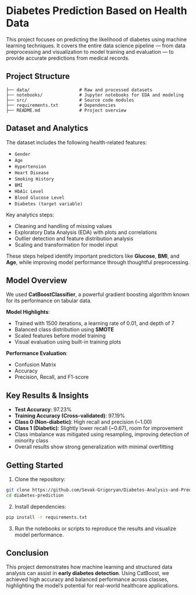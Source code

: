 # Diabetes Prediction Based on Health Data

This project focuses on predicting the likelihood of diabetes using machine learning techniques. It covers the entire data science pipeline — from data preprocessing and visualization to model training and evaluation — to provide accurate predictions from medical records.

## Project Structure

```
├── data/                   # Raw and processed datasets
├── notebooks/              # Jupyter notebooks for EDA and modeling
├── src/                    # Source code modules
├── requirements.txt        # Dependencies
├── README.md               # Project overview
```

## Dataset and Analytics

The dataset includes the following health-related features:
- `Gender`
- `Age`
- `Hypertension`
- `Heart Disease`
- `Smoking History`
- `BMI`
- `HbA1c Level`
- `Blood Glucose Level`
- `Diabetes (target variable)`

Key analytics steps:
- Cleaning and handling of missing values  
- Exploratory Data Analysis (EDA) with plots and correlations  
- Outlier detection and feature distribution analysis  
- Scaling and transformation for model input

These steps helped identify important predictors like **Glucose**, **BMI**, and **Age**, while improving model performance through thoughtful preprocessing.

## Model Overview

We used **CatBoostClassifier**, a powerful gradient boosting algorithm known for its performance on tabular data.

**Model Highlights**:
- Trained with 1500 iterations, a learning rate of 0.01, and depth of 7
- Balanced class distribution using **SMOTE**
- Scaled features before model training
- Visual evaluation using built-in training plots

**Performance Evaluation**:
- Confusion Matrix  
- Accuracy  
- Precision, Recall, and F1-score

## Key Results & Insights

- **Test Accuracy**: 97.23%  
- **Training Accuracy (Cross-validated)**: 97.19%
- **Class 0 (Non-diabetic)**: High recall and precision (~1.00)
- **Class 1 (Diabetic)**: Slightly lower recall (~0.67), room for improvement
- Class imbalance was mitigated using resampling, improving detection of minority class
- Overall results show strong generalization with minimal overfitting

## Getting Started

1. Clone the repository:
```bash
git clone https://github.com/Sevak-Grigoryan/Diabetes-Analysis-and-Prediction.git
cd diabetes-prediction
```

2. Install dependencies:
```bash
pip install -r requirements.txt
```

3. Run the notebooks or scripts to reproduce the results and visualize model performance.

## Conclusion

This project demonstrates how machine learning and structured data analysis can assist in **early diabetes detection**. Using CatBoost, we achieved high accuracy and balanced performance across classes, highlighting the model’s potential for real-world healthcare applications.
